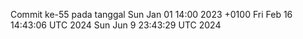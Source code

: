 Commit ke-55 pada tanggal Sun Jan 01 14:00 2023 +0100
Fri Feb 16 14:43:06 UTC 2024
Sun Jun  9 23:43:29 UTC 2024
